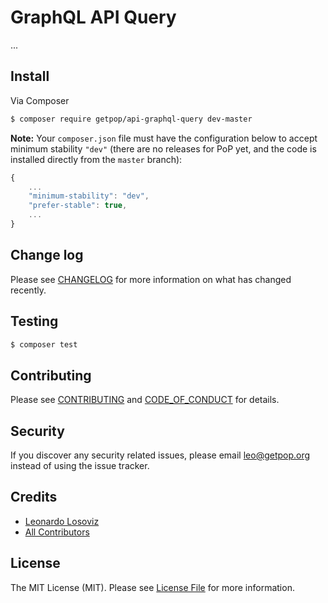 # GraphQL API Query

<!--
[![Latest Version on Packagist][ico-version]][link-packagist]
[![Software License][ico-license]](LICENSE.md)
[![Build Status][ico-travis]][link-travis]
[![Coverage Status][ico-scrutinizer]][link-scrutinizer]
[![Quality Score][ico-code-quality]][link-code-quality]
[![Total Downloads][ico-downloads]][link-downloads]
-->

...

## Install

Via Composer

``` bash
$ composer require getpop/api-graphql-query dev-master
```

**Note:** Your `composer.json` file must have the configuration below to accept minimum stability `"dev"` (there are no releases for PoP yet, and the code is installed directly from the `master` branch):

```javascript
{
    ...
    "minimum-stability": "dev",
    "prefer-stable": true,
    ...
}
```

<!--
## Usage

``` php
```
-->

## Change log

Please see [CHANGELOG](CHANGELOG.md) for more information on what has changed recently.

## Testing

``` bash
$ composer test
```

## Contributing

Please see [CONTRIBUTING](CONTRIBUTING.md) and [CODE_OF_CONDUCT](CODE_OF_CONDUCT.md) for details.

## Security

If you discover any security related issues, please email leo@getpop.org instead of using the issue tracker.

## Credits

- [Leonardo Losoviz][link-author]
- [All Contributors][link-contributors]

## License

The MIT License (MIT). Please see [License File](LICENSE.md) for more information.

[ico-version]: https://img.shields.io/packagist/v/getpop/api-graphql-query.svg?style=flat-square
[ico-license]: https://img.shields.io/badge/license-MIT-brightgreen.svg?style=flat-square
[ico-travis]: https://img.shields.io/travis/getpop/api-graphql-query/master.svg?style=flat-square
[ico-scrutinizer]: https://img.shields.io/scrutinizer/coverage/g/getpop/api-graphql-query.svg?style=flat-square
[ico-code-quality]: https://img.shields.io/scrutinizer/g/getpop/api-graphql-query.svg?style=flat-square
[ico-downloads]: https://img.shields.io/packagist/dt/getpop/api-graphql-query.svg?style=flat-square

[link-packagist]: https://packagist.org/packages/getpop/api-graphql-query
[link-travis]: https://travis-ci.org/getpop/api-graphql-query
[link-scrutinizer]: https://scrutinizer-ci.com/g/getpop/api-graphql-query/code-structure
[link-code-quality]: https://scrutinizer-ci.com/g/getpop/api-graphql-query
[link-downloads]: https://packagist.org/packages/getpop/api-graphql-query
[link-author]: https://github.com/leoloso
[link-contributors]: ../../contributors
